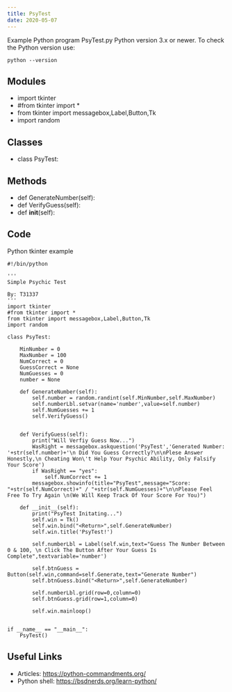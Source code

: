 ```yaml
---
title: PsyTest
date: 2020-05-07
---
```

Example Python program PsyTest.py
Python version 3.x or newer.
To check the Python version use:

    python --version

## Modules

* import tkinter
* #from tkinter import *
* from tkinter import messagebox,Label,Button,Tk
* import random

## Classes

* class PsyTest:

## Methods

* def GenerateNumber(self):
* def VerifyGuess(self):
* def __init__(self):

## Code

Python tkinter example

    #!/bin/python
    
    '''
    Simple Psychic Test
    
    By: T31337
    '''
    import tkinter
    #from tkinter import *
    from tkinter import messagebox,Label,Button,Tk
    import random
    
    class PsyTest:
        
        MinNumber = 0
        MaxNumber = 100
        NumCorrect = 0
        GuessCorrect = None
        NumGuesses = 0
        number = None
        
        def GenerateNumber(self):
            self.number = random.randint(self.MinNumber,self.MaxNumber)
            self.numberLbl.setvar(name='number',value=self.number)
            self.NumGuesses += 1
            self.VerifyGuess()
            
            
        def VerifyGuess(self):
            print("Will Verfiy Guess Now...")
            WasRight = messagebox.askquestion('PsyTest','Generated Number: '+str(self.number)+'\n Did You Guess Correctly?\n\nPlese Answer Honestly,\n Cheating Won\'t Help Your Psychic Ability, Only Falsify Your Score')
            if WasRight == "yes":
                self.NumCorrect += 1
            messagebox.showinfo(title="PsyTest",message="Score: "+str(self.NumCorrect)+" / "+str(self.NumGuesses)+"\n\nPlease Feel Free To Try Again \n(We Will Keep Track Of Your Score For You)")
    
        def __init__(self):
            print("PsyTest Initating...")
            self.win = Tk()
            self.win.bind("<Return>",self.GenerateNumber)
            self.win.title('PsyTest!')
            
            self.numberLbl = Label(self.win,text="Guess The Number Between 0 & 100, \n Click The Button After Your Guess Is Complete",textvariable='number')
            
            self.btnGuess = Button(self.win,command=self.Generate,text="Generate Number")
            self.btnGuess.bind("<Return>",self.GenerateNumber)
            
            self.numberLbl.grid(row=0,column=0)
            self.btnGuess.grid(row=1,column=0)
            
            self.win.mainloop()
            
        
    if __name__ == "__main__":
        PsyTest()
    

## Useful Links

- Articles: https://python-commandments.org/
- Python shell: https://bsdnerds.org/learn-python/
